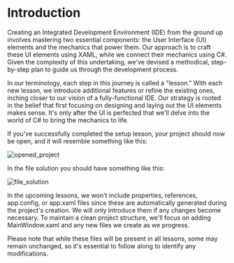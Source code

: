 # Introduction

Creating an Integrated Development Environment (IDE) from the ground up involves mastering two essential components: the User Interface (UI) elements and the mechanics that power them. Our approach is to craft these UI elements using XAML, while we connect their mechanics using C#. Given the complexity of this undertaking, we've devised a methodical, step-by-step plan to guide us through the development process.

In our terminology, each step in this journey is called a "lesson." With each new lesson, we introduce additional features or refine the existing ones, inching closer to our vision of a fully-functional IDE. Our strategy is rooted in the belief that first focusing on designing and laying out the UI elements makes sense. It's only after the UI is perfected that we'll delve into the world of C# to bring the mechanics to life.

If you've successfully completed the setup lesson, your project should now be open, and it will resemble something like this:

![opened_project](https://github.com/ravenleeblack/Illeshian-Ide/assets/76606152/1f3efc7e-d439-4d49-8657-a8acec31fa70)

In the file solution you should have something like this:

![file_solution](https://github.com/ravenleeblack/Illeshian-Ide/assets/76606152/bca19738-27fd-4c96-b6a7-fd7839a23db5)

In the upcoming lessons, we won't include properties, references, app.config, or app.xaml files since these are automatically generated during the project's creation. We will only introduce them if any changes become necessary. To maintain a clean project structure, we'll focus on adding MainWindow.xaml and any new files we create as we progress.

Please note that while these files will be present in all lessons, some may remain unchanged, so it's essential to follow along to identify any modifications.

